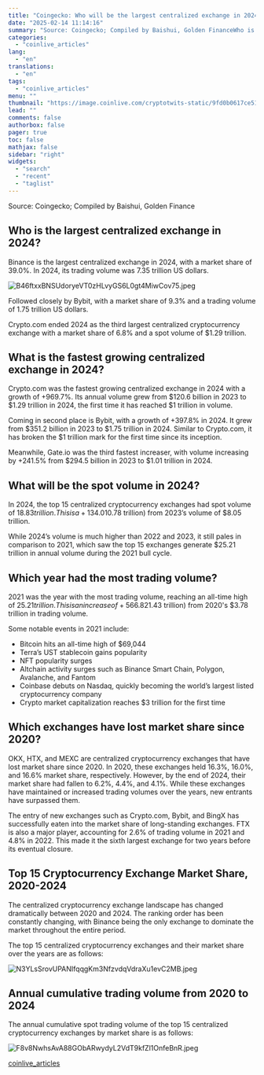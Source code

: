 ```yaml
---
title: "Coingecko: Who will be the largest centralized exchange in 2024?"
date: "2025-02-14 11:14:16"
summary: "Source: Coingecko; Compiled by Baishui, Golden FinanceWho is the largest centralized exchange in 2024? Binance is the largest centralized exchange in 2024, with a market share of 39.0%. In 2024, its trading volume was 7.35 trillion US dollars. Followed closely by Bybit, with a market share of 9.3% and a..."
categories:
  - "coinlive_articles"
lang:
  - "en"
translations:
  - "en"
tags:
  - "coinlive_articles"
menu: ""
thumbnail: "https://image.coinlive.com/cryptotwits-static/9fd0b0617ce51384ffb32a545607b92e.jpg"
lead: ""
comments: false
authorbox: false
pager: true
toc: false
mathjax: false
sidebar: "right"
widgets:
  - "search"
  - "recent"
  - "taglist"
---
```


Source: Coingecko; Compiled by Baishui, Golden Finance

Who is the largest centralized exchange in 2024?
------------------------------------------------

Binance is the largest centralized exchange in 2024, with a market share of 39.0%. In 2024, its trading volume was 7.35 trillion US dollars.

![B46ftxxBNSUdoryeVT0zHLvyGS6L0gt4MiwCov75.jpeg](https://img.jinse.cn/7348959_watermarknone.png "7348959")

Followed closely by Bybit, with a market share of 9.3% and a trading volume of 1.75 trillion US dollars.

Crypto.com ended 2024 as the third largest centralized cryptocurrency exchange with a market share of 6.8% and a spot volume of $1.29 trillion.

What is the fastest growing centralized exchange in 2024?
---------------------------------------------------------

Crypto.com was the fastest growing centralized exchange in 2024 with a growth of +969.7%. Its annual volume grew from $120.6 billion in 2023 to $1.29 trillion in 2024, the first time it has reached $1 trillion in volume.

Coming in second place is Bybit, with a growth of +397.8% in 2024. It grew from $351.2 billion in 2023 to $1.75 trillion in 2024. Similar to Crypto.com, it has broken the $1 trillion mark for the first time since its inception.

Meanwhile, Gate.io was the third fastest increaser, with volume increasing by +241.5% from $294.5 billion in 2023 to $1.01 trillion in 2024.

What will be the spot volume in 2024?
-------------------------------------

In 2024, the top 15 centralized cryptocurrency exchanges had spot volume of $18.83 trillion. This is a +134.0% increase ($10.78 trillion) from 2023’s volume of $8.05 trillion.

While 2024’s volume is much higher than 2022 and 2023, it still pales in comparison to 2021, which saw the top 15 exchanges generate $25.21 trillion in annual volume during the 2021 bull cycle.

Which year had the most trading volume?
---------------------------------------

2021 was the year with the most trading volume, reaching an all-time high of $25.21 trillion. This is an increase of +566.8% ($21.43 trillion) from 2020's $3.78 trillion in trading volume.

Some notable events in 2021 include:

* Bitcoin hits an all-time high of $69,044
* Terra’s UST stablecoin gains popularity
* NFT popularity surges
* Altchain activity surges such as Binance Smart Chain, Polygon, Avalanche, and Fantom
* Coinbase debuts on Nasdaq, quickly becoming the world’s largest listed cryptocurrency company
* Crypto market capitalization reaches $3 trillion for the first time

Which exchanges have lost market share since 2020?
--------------------------------------------------

OKX, HTX, and MEXC are centralized cryptocurrency exchanges that have lost market share since 2020. In 2020, these exchanges held 16.3%, 16.0%, and 16.6% market share, respectively. However, by the end of 2024, their market share had fallen to 6.2%, 4.4%, and 4.1%. While these exchanges have maintained or increased trading volumes over the years, new entrants have surpassed them.

The entry of new exchanges such as Crypto.com, Bybit, and BingX has successfully eaten into the market share of long-standing exchanges. FTX is also a major player, accounting for 2.6% of trading volume in 2021 and 4.8% in 2022. This made it the sixth largest exchange for two years before its eventual closure.

Top 15 Cryptocurrency Exchange Market Share, 2020-2024
------------------------------------------------------

The centralized cryptocurrency exchange landscape has changed dramatically between 2020 and 2024. The ranking order has been constantly changing, with Binance being the only exchange to dominate the market throughout the entire period.

The top 15 centralized cryptocurrency exchanges and their market share over the years are as follows:

![N3YLsSrovUPANIfqqgKm3NfzvdqVdraXu1evC2MB.jpeg](https://img.jinse.cn/7348960_watermarknone.png "7348960")

Annual cumulative trading volume from 2020 to 2024
--------------------------------------------------

The annual cumulative spot trading volume of the top 15 centralized cryptocurrency exchanges by market share is as follows:

![F8v8NwhsAvA88GObARwydyL2VdT9kfZl1OnfeBnR.jpeg](https://img.jinse.cn/7348961_watermarknone.png "7348961")

[coinlive_articles](https://www.coinlive.com/news/coingecko-who-will-be-the-largest-centralized-exchange-in-2024)
